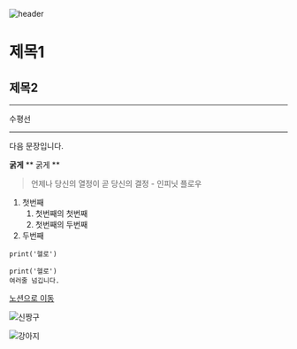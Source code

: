 ![header](https://capsule-render.vercel.app/api?type=waving&color=auto&height=360&text=%EC%9C%A0%EB%8B%88%EC%BD%98+%EA%B0%99%EC%9D%80+%EA%B0%9C%EB%B0%9C%EC%9E%90&fontSize=50&fontAlign=50&fontAlignY=50&desc=%EA%B7%B8%EB%9E%98%EC%84%9C+%EB%82%B4%EC%9D%BC+2%EC%8B%9C%EA%B0%84%EC%94%A9+%ED%87%B4%EA%B7%BC+%ED%9B%84%EC%97%90%EB%8F%84+%EA%B8%B0%EC%88%A0%EC%9D%84+%EA%B3%B5%EB%B6%80%ED%95%A9%EB%8B%88%EB%8B%A4.&descSize=20&descAlign=50&descAlignY=60)

# 제목1
## 제목2

---
수평선
***

다음 문장입니다.

**굵게**
** 굵게 **

> 언제나 당신의 열정이 곧 당신의 결정 - 인피닛 플로우

1. 첫번째
   1. 첫번째의 첫번째
   2. 첫번째의 두번째
2. 두번째

`print('헬로')`

```
print('헬로')
여러줄 넘깁니다.
```

[노션으로 이동](https://naver.com)

![신짱구](https://imgur.com/zT4Q860)

![강아지](https://i.imgur.com/jW8bbFf.png)
